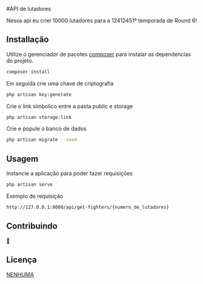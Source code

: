 #API de lutadores


Nessa api eu criei 10000 lutadores para a 12412451ª temporada de Round 6!

## Installação

Utilize o gerenciador de pacotes [composer](https://getcomposer.org/) para instalar as dependencias do projeto.

```bash
composer install
```

Em seguida crie uma chave de criptografia

```bash
php artisan key:generate
```

Crie o link simbolico entre a pasta public e storage

```bash
php artisan storage:link
```

Crie e popule o banco de dados

```bash
php artisan migrate --seed
```

## Usagem

Instancie a aplicação para poder fazer requisições
```bash
php artisan serve
```

Exemplo de requisição
```bash
http://127.0.0.1:8000/api/get-fighters/{numero_de_lutadores}
```

## Contribuindo

🐒

## Licença

[NENHUMA](https://www.youtube.com/watch?v=dQw4w9WgXcQ)

